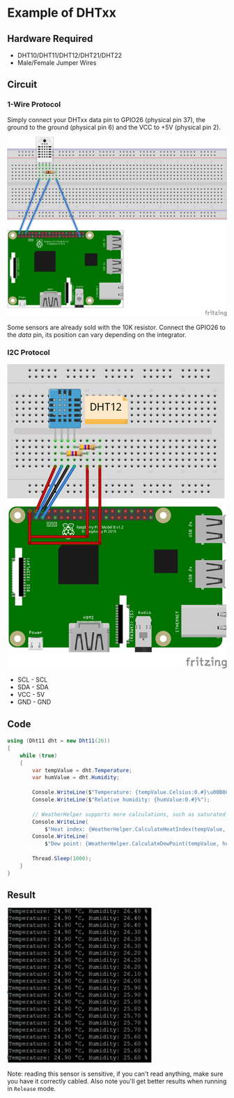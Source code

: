 # Example of DHTxx

## Hardware Required

* DHT10/DHT11/DHT12/DHT21/DHT22
* Male/Female Jumper Wires

## Circuit

### 1-Wire Protocol

Simply connect your DHTxx data pin to GPIO26 (physical pin 37), the ground to the ground (physical pin 6) and the VCC to +5V (physical pin 2).

![schema](./dht22.png)

Some sensors are already sold with the 10K resistor. Connect the GPIO26 to the *data* pin, its position can vary depending on the integrator.

### I2C Protocol

![](DHT12_circuit_bb.png)

* SCL - SCL
* SDA - SDA
* VCC - 5V
* GND - GND

## Code

```csharp
using (Dht11 dht = new Dht11(26))
{
    while (true)
    {
        var tempValue = dht.Temperature;
        var humValue = dht.Humidity;

        Console.WriteLine($"Temperature: {tempValue.Celsius:0.#}\u00B0C");
        Console.WriteLine($"Relative humidity: {humValue:0.#}%");

        // WeatherHelper supports more calculations, such as saturated vapor pressure, actual vapor pressure and absolute humidity.
        Console.WriteLine(
            $"Heat index: {WeatherHelper.CalculateHeatIndex(tempValue, humValue).Celsius:0.#}\u00B0C");
        Console.WriteLine(
            $"Dew point: {WeatherHelper.CalculateDewPoint(tempValue, humValue).Celsius:0.#}\u00B0C");

        Thread.Sleep(1000);
    }
}
```

## Result

![dht22 output](./dht22ex.jpg)

Note: reading this sensor is sensitive, if you can't read anything, make sure you have it correctly cabled. Also note you'll get better results when running in ```Release``` mode.


